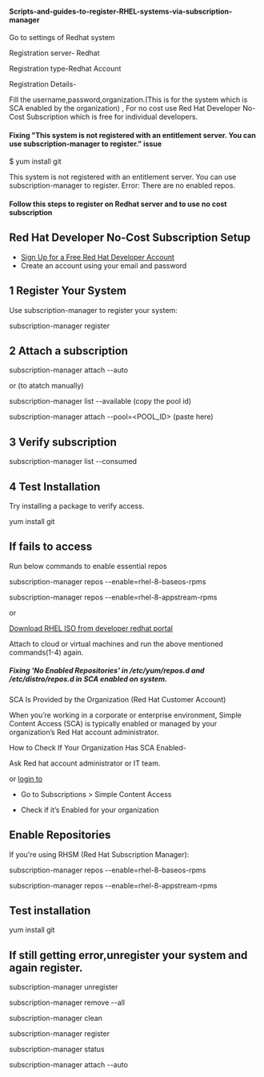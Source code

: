 #### Scripts-and-guides-to-register-RHEL-systems-via-subscription-manager
Go to settings of Redhat system

Registration server- Redhat

Registration type-Redhat Account

Registration Details-

Fill the username,password,organization.(This is for the system which is SCA enabled by the organization)  , 
For no cost use Red Hat Developer No-Cost Subscription which is free for individual developers.

#### Fixing "This system is not registered with an entitlement server. You can use subscription-manager to register." issue

$ yum install git

This system is not registered with an entitlement server. You can use subscription-manager to register.
Error: There are no enabled repos.

#### Follow this steps to register on Redhat server and to use no cost subscription

## Red Hat Developer No-Cost Subscription Setup
- [Sign Up for a Free Red Hat Developer Account](https://sso.redhat.com/auth/realms/redhat-external/protocol/openid-connect/registrations?client_id=rhd-web&redirect_uri=https%3A%2F%2Fdevelopers.redhat.com&state=33005da4-0288-48f1-afe7-1c45a4a8e772&response_mode=fragment&response_type=code&scope=openid%20api.dxp_portals.developers&nonce=06cb6193-59f1-4f42-8c45-edcedee2d4bb&code_challenge=qD5uxGFZnYhvTEwiwGXIaAih4Tcpmwk6neOpw57kerM&code_challenge_method=S256)
- Create an account using your email and password
## 1 Register Your System
Use subscription-manager to register your system:

subscription-manager register
## 2 Attach a subscription
subscription-manager attach --auto

or (to atatch manually)

subscription-manager list --available (copy the pool id)

subscription-manager attach --pool=<POOL_ID> (paste here)
## 3 Verify subscription
subscription-manager list --consumed
## 4 Test Installation
Try installing a package to verify access.

yum install git
## If fails to access
Run below commands to enable essential repos

subscription-manager repos --enable=rhel-8-baseos-rpms

subscription-manager repos --enable=rhel-8-appstream-rpms

or

[Download RHEL ISO from developer redhat portal](https://developers.redhat.com/)

Attach to cloud or virtual machines and run the above mentioned commands(1-4) again.


##### Fixing 'No Enabled Repositories' in /etc/yum/repos.d and /etc/distro/repos.d in SCA enabled on system.

SCA Is Provided by the Organization (Red Hat Customer Account)

When you’re working in a corporate or enterprise environment, Simple Content Access (SCA) is typically enabled or managed by your organization’s Red Hat account administrator.

How to Check If Your Organization Has SCA Enabled-

Ask Red hat account administrator or IT team.

or
[login to](https://access.redhat.com/)

- Go to Subscriptions > Simple Content Access
  
- Check if it’s Enabled for your organization
##  Enable Repositories
If you're using RHSM (Red Hat Subscription Manager):

subscription-manager repos --enable=rhel-8-baseos-rpms

subscription-manager repos --enable=rhel-8-appstream-rpms
## Test installation
yum install git
## If still getting error,unregister your system and again register.
subscription-manager unregister

subscription-manager remove --all

subscription-manager clean

subscription-manager register

subscription-manager status

subscription-manager attach --auto









